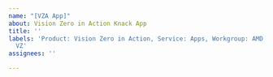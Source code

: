 ```yaml
---
name: "[VZA App]"
about: Vision Zero in Action Knack App
title: ''
labels: 'Product: Vision Zero in Action, Service: Apps, Workgroup: AMD, Workgroup:
  VZ'
assignees: ''

---
```



